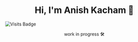<div align="center"><h1>Hi, I'm Anish Kacham 👋</h1> </div>


<href align="center">![Visits Badge](https://badges.pufler.dev/visits/AnishKacham/AnishKacham?style=for-the-badge&color=F8B195&labelColor=355C7D)</href>    
<div align="center">work in progress 🛠️</div>

<!--
**AnishKacham/AnishKacham** is a ✨ _special_ ✨ repository because its `README.md` (this file) appears on your GitHub profile.

Here are some ideas to get you started:

- 🔭 I’m currently working on ...
- 🌱 I’m currently learning ...
- 👯 I’m looking to collaborate on ...
- 🤔 I’m looking for help with ...
- 💬 Ask me about ...
- 📫 How to reach me: ...
- 😄 Pronouns: ...
- ⚡ Fun fact: ...
-->
